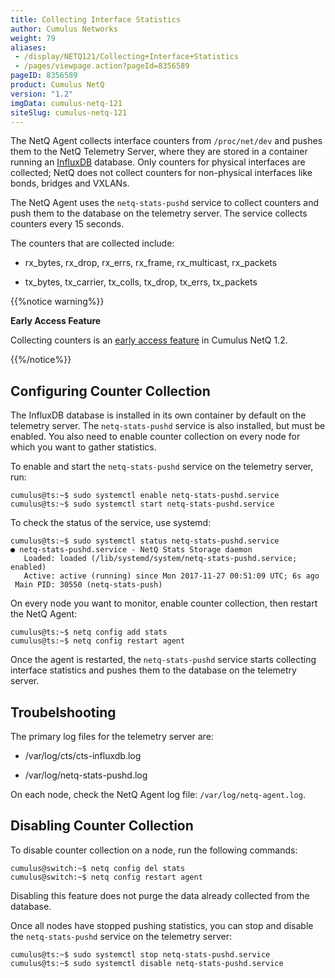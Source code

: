 ```yaml
---
title: Collecting Interface Statistics
author: Cumulus Networks
weight: 79
aliases:
 - /display/NETQ121/Collecting+Interface+Statistics
 - /pages/viewpage.action?pageId=8356589
pageID: 8356589
product: Cumulus NetQ
version: "1.2"
imgData: cumulus-netq-121
siteSlug: cumulus-netq-121
---
```

The NetQ Agent collects interface counters from `/proc/net/dev` and
pushes them to the NetQ Telemetry Server, where they are stored in a
container running an
[InfluxDB](https://www.influxdata.com/time-series-platform/influxdb/)
database. Only counters for physical interfaces are collected; NetQ does
not collect counters for non-physical interfaces like bonds, bridges and
VXLANs.

The NetQ Agent uses the `netq-stats-pushd` service to collect counters
and push them to the database on the telemetry server. The service
collects counters every 15 seconds.

The counters that are collected include:

  - rx\_bytes, rx\_drop, rx\_errs, rx\_frame, rx\_multicast, rx\_packets

  - tx\_bytes, tx\_carrier, tx\_colls, tx\_drop, tx\_errs, tx\_packets

{{%notice warning%}}

**Early Access Feature**

Collecting counters is an [early access
feature](https://support.cumulusnetworks.com/hc/en-us/articles/202933878)
in Cumulus NetQ 1.2.

{{%/notice%}}

## Configuring Counter Collection</span>

The InfluxDB database is installed in its own container by default on
the telemetry server. The `netq-stats-pushd` service is also installed,
but must be enabled. You also need to enable counter collection on every
node for which you want to gather statistics.

To enable and start the `netq-stats-pushd` service on the telemetry
server, run:

    cumulus@ts:~$ sudo systemctl enable netq-stats-pushd.service
    cumulus@ts:~$ sudo systemctl start netq-stats-pushd.service

To check the status of the service, use systemd:

    cumulus@ts:~$ sudo systemctl status netq-stats-pushd.service 
    ● netq-stats-pushd.service - NetQ Stats Storage daemon
       Loaded: loaded (/lib/systemd/system/netq-stats-pushd.service; enabled)
       Active: active (running) since Mon 2017-11-27 00:51:09 UTC; 6s ago
     Main PID: 30550 (netq-stats-push)

On every node you want to monitor, enable counter collection, then
restart the NetQ Agent:

    cumulus@ts:~$ netq config add stats
    cumulus@ts:~$ netq config restart agent

Once the agent is restarted, the `netq-stats-pushd` service starts
collecting interface statistics and pushes them to the database on the
telemetry server.

## Troubelshooting</span>

The primary log files for the telemetry server are:

  - /var/log/cts/cts-influxdb.log

  - /var/log/netq-stats-pushd.log

On each node, check the NetQ Agent log file: `/var/log/netq-agent.log`.

## Disabling Counter Collection</span>

To disable counter collection on a node, run the following commands:

    cumulus@switch:~$ netq config del stats
    cumulus@switch:~$ netq config restart agent

Disabling this feature does not purge the data already collected from
the database.

Once all nodes have stopped pushing statistics, you can stop and disable
the `netq-stats-pushd` service on the telemetry server:

    cumulus@ts:~$ sudo systemctl stop netq-stats-pushd.service
    cumulus@ts:~$ sudo systemctl disable netq-stats-pushd.service

